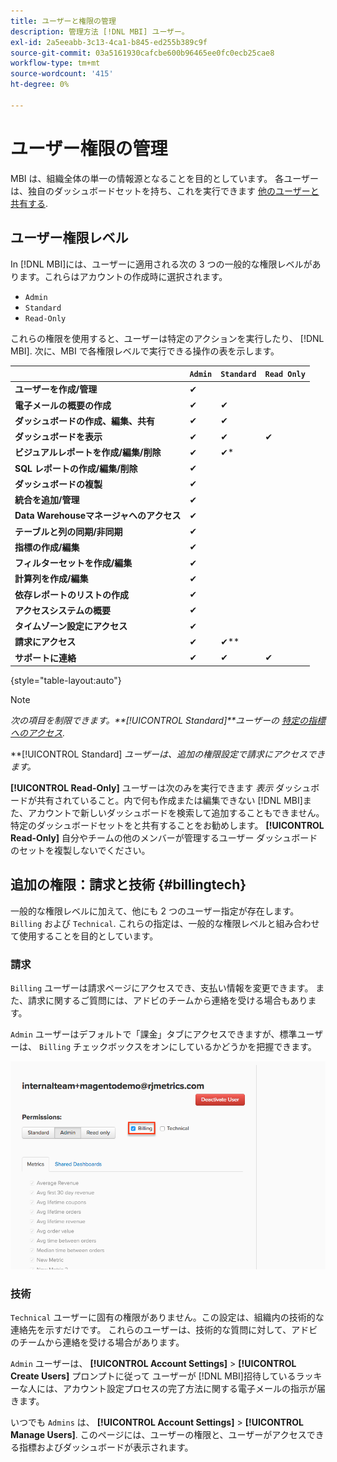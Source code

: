 ```yaml
---
title: ユーザーと権限の管理
description: 管理方法 [!DNL MBI] ユーザー。
exl-id: 2a5eeabb-3c13-4ca1-b845-ed255b389c9f
source-git-commit: 03a5161930cafcbe600b96465ee0fc0ecb25cae8
workflow-type: tm+mt
source-wordcount: '415'
ht-degree: 0%

---
```


# ユーザー権限の管理

MBI は、組織全体の単一の情報源となることを目的としています。 各ユーザーは、独自のダッシュボードセットを持ち、これを実行できます [他のユーザーと共有する](../../data-user/dashboards/share-dashboard-with-users.md).

## ユーザー権限レベル

In [!DNL MBI]には、ユーザーに適用される次の 3 つの一般的な権限レベルがあります。これらはアカウントの作成時に選択されます。

* `Admin`
* `Standard`
* `Read-Only`

これらの権限を使用すると、ユーザーは特定のアクションを実行したり、 [!DNL MBI]. 次に、MBI で各権限レベルで実行できる操作の表を示します。

|  | `Admin` | `Standard` | `Read Only` |
| -----|-----|-----|----|
| **ユーザーを作成/管理** | ✔ |  |  |
| **電子メールの概要の作成** | ✔ | ✔ |  |
| **ダッシュボードの作成、編集、共有** | ✔ | ✔ |  |
| **ダッシュボードを表示** | ✔ | ✔ | ✔ |
| **ビジュアルレポートを作成/編集/削除** | ✔ | ✔* |  |
| **SQL レポートの作成/編集/削除** | ✔ |  |  |
| **ダッシュボードの複製** | ✔ |  |  |
| **統合を追加/管理** | ✔ |  |  |
| **Data Warehouseマネージャへのアクセス** | ✔ |  |  |
| **テーブルと列の同期/非同期** | ✔ |  |  |
| **指標の作成/編集** | ✔ |  |  |
| **フィルターセットを作成/編集** | ✔ |  |  |
| **計算列を作成/編集** | ✔ |  |  |
| **依存レポートのリストの作成** | ✔ |  |  |
| **アクセスシステムの概要** | ✔ |  |  |
| **タイムゾーン設定にアクセス** | ✔ |  |  |
| **請求にアクセス** | ✔ | ✔** |  |
| **サポートに連絡** | ✔ | ✔ | ✔ |

{style=&quot;table-layout:auto&quot;}

>[!NOTE]
>
>_次の項目を制限できます。**[!UICONTROL Standard]**ユーザーの [特定の指標へのアクセス](../../administrator/user-management/restrict-metric-access.md)._
>
>**[!UICONTROL Standard] _ユーザーは、追加の権限設定で請求にアクセスできます。_
>
>**[!UICONTROL Read-Only]** ユーザーは次のみを実行できます _表示_ ダッシュボードが共有されていること。内で何も作成または編集できない [!DNL MBI]また、アカウントで新しいダッシュボードを検索して追加することもできません。 特定のダッシュボードセットをと共有することをお勧めします。 **[!UICONTROL Read-Only]** 自分やチームの他のメンバーが管理するユーザー ダッシュボードのセットを複製しないでください。

## 追加の権限：請求と技術 {#billingtech}

一般的な権限レベルに加えて、他にも 2 つのユーザー指定が存在します。 `Billing` および `Technical`. これらの指定は、一般的な権限レベルと組み合わせて使用することを目的としています。

### 請求

`Billing` ユーザーは請求ページにアクセスでき、支払い情報を変更できます。 また、請求に関するご質問には、アドビのチームから連絡を受ける場合もあります。

`Admin` ユーザーはデフォルトで「課金」タブにアクセスできますが、標準ユーザーは、 `Billing` チェックボックスをオンにしているかどうかを把握できます。

![課金](../../assets/billing.png)<!--{: width="550" height="363"}-->

### 技術

`Technical` ユーザーに固有の権限がありません。この設定は、組織内の技術的な連絡先を示すだけです。 これらのユーザーは、技術的な質問に対して、アドビのチームから連絡を受ける場合があります。

`Admin` ユーザーは、 **[!UICONTROL Account Settings]** > **[!UICONTROL Create Users]** プロンプトに従って ユーザーが [!DNL MBI]招待しているラッキーな人には、アカウント設定プロセスの完了方法に関する電子メールの指示が届きます。

いつでも `Admins` は、 **[!UICONTROL Account Settings]** > **[!UICONTROL Manage Users]**. このページには、ユーザーの権限と、ユーザーがアクセスできる指標およびダッシュボードが表示されます。
